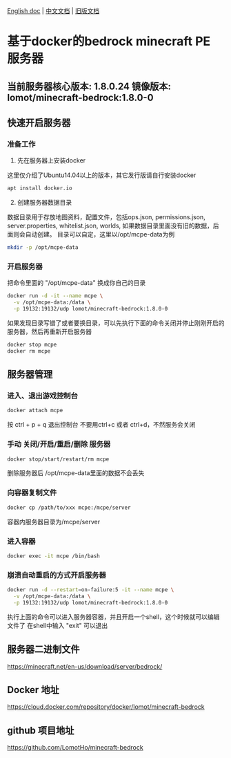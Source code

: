 [English doc](https://github.com/LomotHo/minecraft-bedrock) | [中文文档](https://github.com/LomotHo/minecraft-bedrock/blob/master/readme_zh.md) | [旧版文档](https://github.com/LomotHo/minecraft-bedrock/blob/master/doc/zh/readme_1.7.0.md)

# 基于docker的bedrock minecraft PE 服务器
当前服务器核心版本: 1.8.0.24 镜像版本: lomot/minecraft-bedrock:1.8.0-0
---

## 快速开启服务器

### 准备工作
 1. 先在服务器上安装docker

这里仅介绍了Ubuntu14.04以上的版本，其它发行版请自行安装docker
```bash
apt install docker.io
```

 2. 创建服务器数据目录

数据目录用于存放地图资料，配置文件，包括ops.json, permissions.json, server.properties, whitelist.json, worlds, 如果数据目录里面没有旧的数据，后面则会自动创建。 目录可以自定，这里以/opt/mcpe-data为例
```bash
mkdir -p /opt/mcpe-data
```

### 开启服务器
把命令里面的 "/opt/mcpe-data" 换成你自己的目录
```bash
docker run -d -it --name mcpe \
  -v /opt/mcpe-data:/data \
  -p 19132:19132/udp lomot/minecraft-bedrock:1.8.0-0
```
如果发现目录写错了或者要换目录，可以先执行下面的命令关闭并停止刚刚开启的服务器，然后再重新开启服务器
```bash
docker stop mcpe
docker rm mcpe
```

## 服务器管理

### 进入、退出游戏控制台
```bash
docker attach mcpe
```
按 ctrl + p + q 退出控制台
不要用ctrl+c 或者 ctrl+d，不然服务会关闭

### 手动 关闭/开启/重启/删除 服务器
```bash
docker stop/start/restart/rm mcpe
```
删除服务器后 /opt/mcpe-data里面的数据不会丢失
### 向容器复制文件
```bash
docker cp /path/to/xxx mcpe:/mcpe/server
```
容器内服务器目录为/mcpe/server

### 进入容器
```bash
docker exec -it mcpe /bin/bash
```

### 崩溃自动重启的方式开启服务器
```bash
docker run -d --restart=on-failure:5 -it --name mcpe \
  -v /opt/mcpe-data:/data \
  -p 19132:19132/udp lomot/minecraft-bedrock:1.8.0-0
```

执行上面的命令可以进入服务器容器，并且开启一个shell，这个时候就可以编辑文件了
在shell中输入 "exit" 可以退出

## 服务器二进制文件
https://minecraft.net/en-us/download/server/bedrock/

## Docker 地址
https://cloud.docker.com/repository/docker/lomot/minecraft-bedrock

## github 项目地址
https://github.com/LomotHo/minecraft-bedrock
